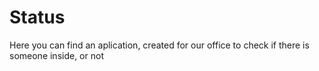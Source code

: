 # Status

Here you can find an aplication, created for our office to check if there is someone inside, or not

